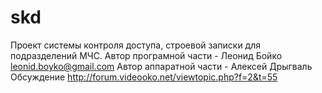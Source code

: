 # skd
Проект системы контроля доступа, строевой записки для подразделений МЧС.
Автор програмной части - Леонид Бойко leonid.boyko@gmail.com
Автор аппаратной части - Алексей Дрыгваль
Обсуждение http://forum.videooko.net/viewtopic.php?f=2&t=55
